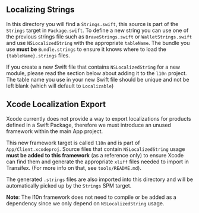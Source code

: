 ## Localizing Strings

In this directory you will find a `Strings.swift`, this source is part of the `Strings` target in `Package.swift`.  To define a new string you can use one of the previous strings file such as `BraveStrings.swift` or `WalletStrings.swift` and use `NSLocalizedString` with the appropriate `tableName`.  The bundle you use **must be** `Bundle.strings` to ensure it knows where to load the `{tableName}.strings` files.

If you create a new Swift file that contains `NSLocalizedString` for a new module, please read the section below about adding it to the `l10n` project. The table name you use in your new Swift file should be unique and not be left blank (which will default to `Localizable`)

## Xcode Localization Export

Xcode currently does not provide a way to export localizations for products defined in a Swift Package, therefore we must introduce an unused framework within the main App project.

This new framework target is called `l10n` and is part of `App/Client.xcodeproj`. Source files that contain `NSLocalizedString` usage **must be added to this framework** (as a reference only) to ensure Xcode can find them and generate the appropriate `xliff` files needed to import in Transifex. (For more info on that, see `tools/README.md`).

The generated `.strings` files are also imported into this directory and will be automatically picked up by the `Strings` SPM target.

**Note**: The l10n framework does not need to compile or be added as a dependency since we only depend on `NSLocalizedString` usage.
